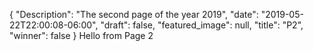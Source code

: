 {
   "Description": "The second page of the year 2019",
   "date": "2019-05-22T22:00:08-06:00",
   "draft": false,
   "featured_image": null,
   "title": "P2",
   "winner": false
}
Hello from Page 2